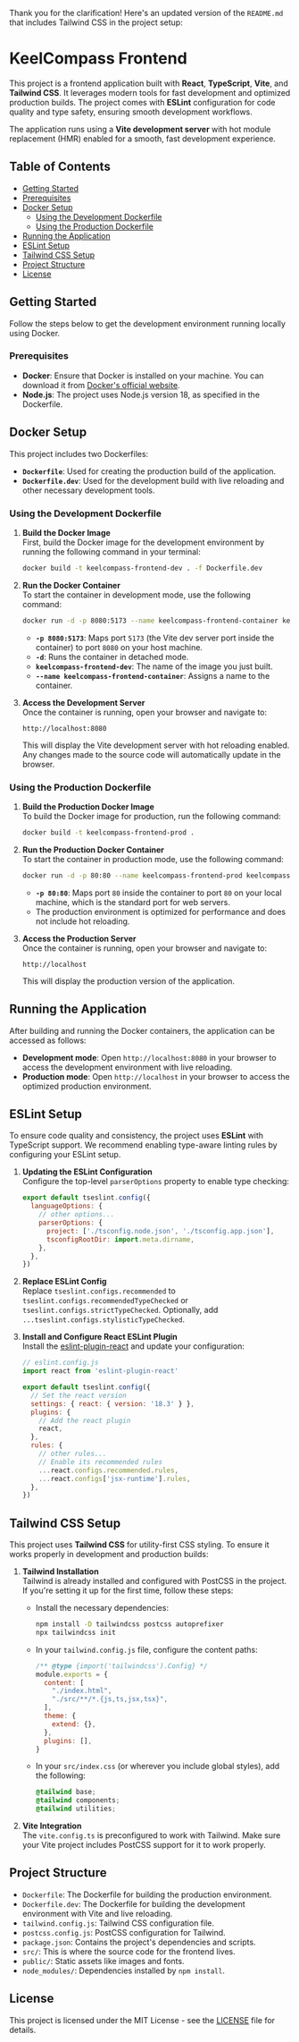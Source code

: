 Thank you for the clarification! Here's an updated version of the `README.md` that includes Tailwind CSS in the project setup:


# KeelCompass Frontend

This project is a frontend application built with **React**, **TypeScript**, **Vite**, and **Tailwind CSS**. It leverages modern tools for fast development and optimized production builds. The project comes with **ESLint** configuration for code quality and type safety, ensuring smooth development workflows.

The application runs using a **Vite development server** with hot module replacement (HMR) enabled for a smooth, fast development experience. 

## Table of Contents

- [Getting Started](#getting-started)
- [Prerequisites](#prerequisites)
- [Docker Setup](#docker-setup)
  - [Using the Development Dockerfile](#using-the-development-dockerfile)
  - [Using the Production Dockerfile](#using-the-production-dockerfile)
- [Running the Application](#running-the-application)
- [ESLint Setup](#eslint-setup)
- [Tailwind CSS Setup](#tailwind-css-setup)
- [Project Structure](#project-structure)
- [License](#license)

## Getting Started

Follow the steps below to get the development environment running locally using Docker.

### Prerequisites

- **Docker**: Ensure that Docker is installed on your machine. You can download it from [Docker's official website](https://www.docker.com/get-started).
- **Node.js**: The project uses Node.js version 18, as specified in the Dockerfile.

## Docker Setup

This project includes two Dockerfiles:

- **`Dockerfile`**: Used for creating the production build of the application.
- **`Dockerfile.dev`**: Used for the development build with live reloading and other necessary development tools.

### Using the Development Dockerfile

1. **Build the Docker Image**  
   First, build the Docker image for the development environment by running the following command in your terminal:

   ```bash
   docker build -t keelcompass-frontend-dev . -f Dockerfile.dev
   ```

2. **Run the Docker Container**  
   To start the container in development mode, use the following command:

   ```bash
   docker run -d -p 8080:5173 --name keelcompass-frontend-container keelcompass-frontend-dev
   ```

   - **`-p 8080:5173`**: Maps port `5173` (the Vite dev server port inside the container) to port `8080` on your host machine.
   - **`-d`**: Runs the container in detached mode.
   - **`keelcompass-frontend-dev`**: The name of the image you just built.
   - **`--name keelcompass-frontend-container`**: Assigns a name to the container.

3. **Access the Development Server**  
   Once the container is running, open your browser and navigate to:

   ```
   http://localhost:8080
   ```

   This will display the Vite development server with hot reloading enabled. Any changes made to the source code will automatically update in the browser.

### Using the Production Dockerfile

1. **Build the Production Docker Image**  
   To build the Docker image for production, run the following command:

   ```bash
   docker build -t keelcompass-frontend-prod .
   ```

2. **Run the Production Docker Container**  
   To start the container in production mode, use the following command:

   ```bash
   docker run -d -p 80:80 --name keelcompass-frontend-prod keelcompass-frontend-prod
   ```

   - **`-p 80:80`**: Maps port `80` inside the container to port `80` on your local machine, which is the standard port for web servers.
   - The production environment is optimized for performance and does not include hot reloading.

3. **Access the Production Server**  
   Once the container is running, open your browser and navigate to:

   ```
   http://localhost
   ```

   This will display the production version of the application.

## Running the Application

After building and running the Docker containers, the application can be accessed as follows:

- **Development mode**: Open `http://localhost:8080` in your browser to access the development environment with live reloading.
- **Production mode**: Open `http://localhost` in your browser to access the optimized production environment.

## ESLint Setup

To ensure code quality and consistency, the project uses **ESLint** with TypeScript support. We recommend enabling type-aware linting rules by configuring your ESLint setup.

1. **Updating the ESLint Configuration**  
   Configure the top-level `parserOptions` property to enable type checking:

   ```js
   export default tseslint.config({
     languageOptions: {
       // other options...
       parserOptions: {
         project: ['./tsconfig.node.json', './tsconfig.app.json'],
         tsconfigRootDir: import.meta.dirname,
       },
     },
   })
   ```

2. **Replace ESLint Config**  
   Replace `tseslint.configs.recommended` to `tseslint.configs.recommendedTypeChecked` or `tseslint.configs.strictTypeChecked`. Optionally, add `...tseslint.configs.stylisticTypeChecked`.

3. **Install and Configure React ESLint Plugin**  
   Install the [eslint-plugin-react](https://github.com/jsx-eslint/eslint-plugin-react) and update your configuration:

   ```js
   // eslint.config.js
   import react from 'eslint-plugin-react'

   export default tseslint.config({
     // Set the react version
     settings: { react: { version: '18.3' } },
     plugins: {
       // Add the react plugin
       react,
     },
     rules: {
       // other rules...
       // Enable its recommended rules
       ...react.configs.recommended.rules,
       ...react.configs['jsx-runtime'].rules,
     },
   })
   ```

## Tailwind CSS Setup

This project uses **Tailwind CSS** for utility-first CSS styling. To ensure it works properly in development and production builds:

1. **Tailwind Installation**  
   Tailwind is already installed and configured with PostCSS in the project. If you're setting it up for the first time, follow these steps:

   - Install the necessary dependencies:

     ```bash
     npm install -D tailwindcss postcss autoprefixer
     npx tailwindcss init
     ```

   - In your `tailwind.config.js` file, configure the content paths:

     ```js
     /** @type {import('tailwindcss').Config} */
     module.exports = {
       content: [
         "./index.html",
         "./src/**/*.{js,ts,jsx,tsx}",
       ],
       theme: {
         extend: {},
       },
       plugins: [],
     }
     ```

   - In your `src/index.css` (or wherever you include global styles), add the following:

     ```css
     @tailwind base;
     @tailwind components;
     @tailwind utilities;
     ```

2. **Vite Integration**  
   The `vite.config.ts` is preconfigured to work with Tailwind. Make sure your Vite project includes PostCSS support for it to work properly.

## Project Structure

- `Dockerfile`: The Dockerfile for building the production environment.
- `Dockerfile.dev`: The Dockerfile for building the development environment with Vite and live reloading.
- `tailwind.config.js`: Tailwind CSS configuration file.
- `postcss.config.js`: PostCSS configuration for Tailwind.
- `package.json`: Contains the project's dependencies and scripts.
- `src/`: This is where the source code for the frontend lives.
- `public/`: Static assets like images and fonts.
- `node_modules/`: Dependencies installed by `npm install`.

## License

This project is licensed under the MIT License - see the [LICENSE](LICENSE) file for details.


